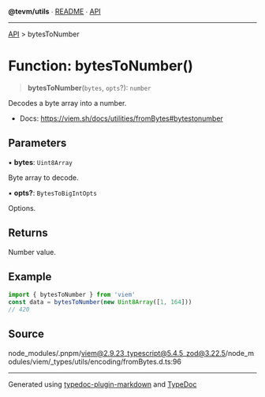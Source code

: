 **@tevm/utils** ∙ [README](../README.md) ∙ [API](../API.md)

***

[API](../API.md) > bytesToNumber

# Function: bytesToNumber()

> **bytesToNumber**(`bytes`, `opts`?): `number`

Decodes a byte array into a number.

- Docs: https://viem.sh/docs/utilities/fromBytes#bytestonumber

## Parameters

▪ **bytes**: `Uint8Array`

Byte array to decode.

▪ **opts?**: `BytesToBigIntOpts`

Options.

## Returns

Number value.

## Example

```ts
import { bytesToNumber } from 'viem'
const data = bytesToNumber(new Uint8Array([1, 164]))
// 420
```

## Source

node\_modules/.pnpm/viem@2.9.23\_typescript@5.4.5\_zod@3.22.5/node\_modules/viem/\_types/utils/encoding/fromBytes.d.ts:96

***
Generated using [typedoc-plugin-markdown](https://www.npmjs.com/package/typedoc-plugin-markdown) and [TypeDoc](https://typedoc.org/)
